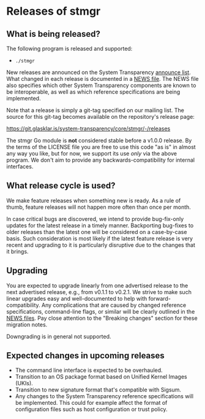 # Releases of stmgr

## What is being released?

The following program is released and supported:

  - `./stmgr`

New releases are announced on the System Transparency [announce list][].  What
changed in each release is documented in a [NEWS file](./NEWS).  The NEWS file
also specifies which other System Transparency components are known to be
interoperable, as well as which reference specifications are being implemented.

Note that a release is simply a git-tag specified on our mailing list.  The
source for this git-tag becomes available on the repository's release page:

  https://git.glasklar.is/system-transparency/core/stmgr/-/releases

The stmgr Go module is **not** considered stable before a v1.0.0 release.  By
the terms of the LICENSE file you are free to use this code "as is" in almost
any way you like, but for now, we support its use _only_ via the above program.
We don't aim to provide any backwards-compatibility for internal interfaces.

[announce list]: https://lists.system-transparency.org/mailman3/postorius/lists/st-announce.lists.system-transparency.org/

## What release cycle is used?

We make feature releases when something new is ready.  As a rule of thumb,
feature releases will not happen more often than once per month.

In case critical bugs are discovered, we intend to provide bug-fix-only updates
for the latest release in a timely manner.  Backporting bug-fixes to older
releases than the latest one will be considered on a case-by-case basis.  Such
consideration is most likely if the latest feature release is very recent and
upgrading to it is particularly disruptive due to the changes that it brings.

## Upgrading

You are expected to upgrade linearly from one advertised release to the next
advertised release, e.g., from v0.1.1 to v0.2.1.  We strive to make such linear
upgrades easy and well-documented to help with forward-compatibility.  Any
complications that are caused by changed reference specifications, command-line
flags, or similar will be clearly outlined in the [NEWS files](./NEWS).  Pay
close attention to the "Breaking changes" section for these migration notes.

Downgrading is in general not supported.

## Expected changes in upcoming releases

  - The command line interface is expected to be overhauled.
  - Transition to an OS package format based on Unified Kernel Images (UKIs).
  - Transition to new signature format that's compatible with Sigsum.
  - Any changes to the System Transparency reference specifications will be
implemented.  This could for example affect the format of configuration
files such as host configuration or trust policy.


